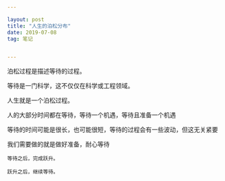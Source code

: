 ```yaml
---

layout: post
title: "人生的泊松分布"
date: 2019-07-08
tag: 笔记


---
```

泊松过程是描述等待的过程。

等待是一门科学，这不仅仅在科学或工程领域。

人生就是一个泊松过程。

人的大部分时间都在等待，等待一个机遇，等待且准备一个机遇

等待的时间可能是很长，也可能很短，等待的过程会有一些波动，但这无关紧要

我们需要做的就是做好准备，耐心等待
```
等待之后，完成跃升。

跃升之后，继续等待。                                          
```
